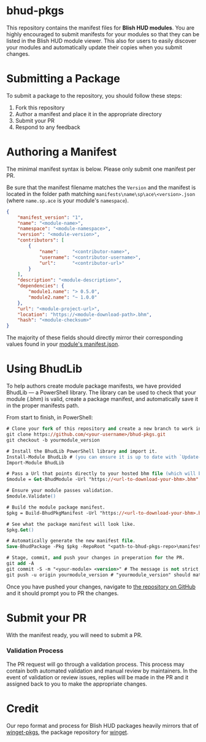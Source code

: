 # bhud-pkgs

This repository contains the manifest files for **Blish HUD modules**.  You are highly encouraged to submit manifests for your modules so that they can be listed in the Blish HUD module viewer.  This also for users to easily discover your modules and automatically update their copies when you submit changes.

# Submitting a Package

To submit a package to the repository, you should follow these steps:

1. Fork this repository
2. Author a manifest and place it in the appropriate directory
3. Submit your PR
5. Respond to any feedback

# Authoring a Manifest

The minimal manifest syntax is below.  Please only submit one manifest per PR.

Be sure that the manifest filename matches the `Version` and the manifest is located in the folder path matching `manifests\name\sp\ace\<version>.json` (where `name.sp.ace` is your module's `namespace`).

```json
{
    "manifest_version": "1",
    "name": "<module-name>",
    "namespace": "<module-namespace>",
    "version": "<module-version>",
    "contributors": [
        {
            "name":     "<contributor-name>",
            "username": "<contributor-username>",
            "url":      "<contributor-url>"
        }
    ],
    "description": "<module-description>",
    "dependencies": {
        "module1.name": "> 0.5.0",
        "module2.name": "~ 1.0.0"
    },
    "url": "<module-project-url>",
    "location": "https://<module-download-path>.bhm",
    "hash": "<module-checksum>"
}
```

The majority of these fields should directly mirror their corresponding values found in your [module's manifest.json](https://github.com/blish-hud/manifest.json/blob/master/manifest-v1.md).

# Using BhudLib

To help authors create module package manifests, we have provided BhudLib — a PowerShell library.  The library can be used to check that your module (.bhm) is valid, create a package manifest, and automatically save it in the proper manifests path.

From start to finish, in PowerShell:

```ps
# Clone your fork of this repository and create a new branch to work in.
git clone https://github.com/<your-username>/bhud-pkgs.git
git checkout -b yourmodule_version

# Install the BhudLib PowerShell library and import it.
Install-Module BhudLib # (you can ensure it is up to date with `Update-Module BhudLib` if you have installed it previously).
Import-Module BhudLib

# Pass a Url that points directly to your hosted bhm file (which will be used by Blish HUD to later download the module).
$module = Get-BhudModule -Url "https://<url-to-download-your-bhm>.bhm"

# Ensure your module passes validation.
$module.Validate()

# Build the module package manifest.
$pkg = Build-BhudPkgManifest -Url "https://<url-to-download-your-bhm>.bhm"

# See what the package manifest will look like.
$pkg.Get()

# Automatically generate the new manifest file.
Save-BhudPackage -Pkg $pkg -RepoRoot "<path-to-bhud-pkgs-repo>\manifests"

# Stage, commit, and push your changes in preperation for the PR.
git add -A
git commit -S -m "<your-module> <version>" # The message is not strict, it can be what you would like.
git push -u origin yourmodule_version # "yourmodule_version" should match the name of the branch you chose.
```

Once you have pushed your changes, navigate to [the repository on GitHub](https://github.com/blish-hud/bhud-pkgs) and it should prompt you to PR the changes.

# Submit your PR

With the manifest ready, you will need to submit a PR.

### Validation Process

The PR request will go through a validation process.  This process may contain both automated validation and manual review by maintainers.  In the event of validation or review issues, replies will be made in the PR and it assigned back to you to make the appropriate changes.

# Credit

Our repo format and process for Blish HUD packages heavily mirrors that of [winget-pkgs](https://github.com/microsoft/winget-pkgs), the package repository for [winget](https://docs.microsoft.com/en-us/windows/package-manager/winget/).